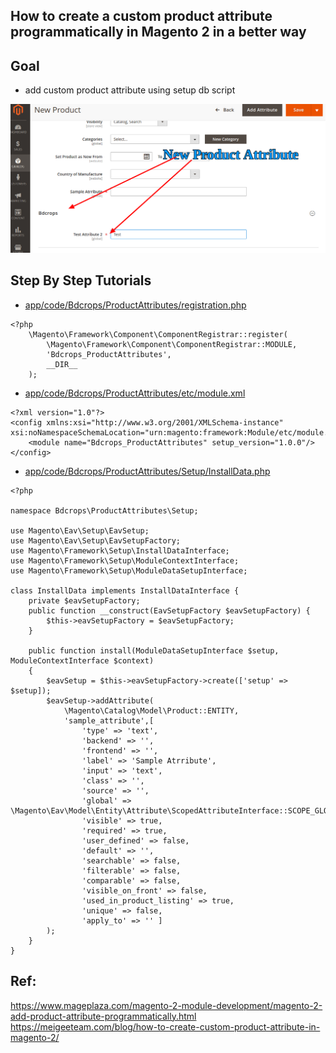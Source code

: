 
## How to create a custom product attribute programmatically in Magento 2 in a better way


## Goal

- add custom product attribute using setup db script

![productAttribute](docs/productAttribute.png)

## Step By Step Tutorials

- [app/code/Bdcrops/ProductAttributes/registration.php](registration.php)
```
<?php
    \Magento\Framework\Component\ComponentRegistrar::register(
        \Magento\Framework\Component\ComponentRegistrar::MODULE,
        'Bdcrops_ProductAttributes',
        __DIR__
    );
```
- [app/code/Bdcrops/ProductAttributes/etc/module.xml](etc/module.xml)
```
<?xml version="1.0"?>
<config xmlns:xsi="http://www.w3.org/2001/XMLSchema-instance" xsi:noNamespaceSchemaLocation="urn:magento:framework:Module/etc/module.xsd">
    <module name="Bdcrops_ProductAttributes" setup_version="1.0.0"/>
</config>

```

- [app/code/Bdcrops/ProductAttributes/Setup/InstallData.php](InstallData.php)

```
<?php

namespace Bdcrops\ProductAttributes\Setup;

use Magento\Eav\Setup\EavSetup;
use Magento\Eav\Setup\EavSetupFactory;
use Magento\Framework\Setup\InstallDataInterface;
use Magento\Framework\Setup\ModuleContextInterface;
use Magento\Framework\Setup\ModuleDataSetupInterface;

class InstallData implements InstallDataInterface {
	private $eavSetupFactory;
	public function __construct(EavSetupFactory $eavSetupFactory) {
		$this->eavSetupFactory = $eavSetupFactory;
	}

	public function install(ModuleDataSetupInterface $setup, ModuleContextInterface $context)
	{
		$eavSetup = $this->eavSetupFactory->create(['setup' => $setup]);
		$eavSetup->addAttribute(
			\Magento\Catalog\Model\Product::ENTITY,
			'sample_attribute',[
				'type' => 'text',
				'backend' => '',
				'frontend' => '',
				'label' => 'Sample Atrribute',
				'input' => 'text',
				'class' => '',
				'source' => '',
				'global' => \Magento\Eav\Model\Entity\Attribute\ScopedAttributeInterface::SCOPE_GLOBAL,
				'visible' => true,
				'required' => true,
				'user_defined' => false,
				'default' => '',
				'searchable' => false,
				'filterable' => false,
				'comparable' => false,
				'visible_on_front' => false,
				'used_in_product_listing' => true,
				'unique' => false,
				'apply_to' => '' ]
		);
	}
}

```


## Ref:

https://www.mageplaza.com/magento-2-module-development/magento-2-add-product-attribute-programmatically.html
https://meigeeteam.com/blog/how-to-create-custom-product-attribute-in-magento-2/
